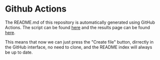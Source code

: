 # Github Actions

The README.md of this repository is automatically generated using GitHub Actions. The script can be found [here](/.github/workflows/generate-readme.yml) and the results page can be found [here](https://github.com/devShHong/TIL/actions).

This means that now we can just press the "Create file" button, dirrectly in the GitHub interface, no need to clone, and the README index will always be up to date.
